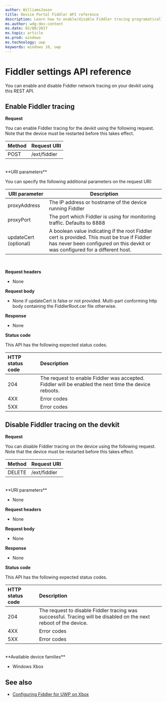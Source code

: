 ---author: WilliamsJasontitle: Device Portal Fiddler API referencedescription: Learn how to enable/disable Fiddler tracing programatically.ms.author: wdg-dev-contentms.date: 02/08/2017ms.topic: articlems.prod: windowsms.technology: uwpkeywords: windows 10, uwp---# Fiddler settings API reference   You can enable and disable Fiddler network tracing on your devkit using this REST API.## Enable Fiddler tracing**Request**You can enable Fiddler tracing for the devkit using the following request.  Note that the device must be restarted before this takes effect.Method      | Request URI:------     | :-----POST | /ext/fiddler<br />**URI parameters**You can specify the following additional parameters on the request URI:| URI parameter      | Description     | | ------------------ |-----------------|| proxyAddress       | The IP address or hostname of the device running Fiddler || proxyPort          | The port which Fiddler is using for monitoring traffic. Defaults to 8888 || updateCert (optional)| A boolean value indicating if the root Fiddler cert is provided. This must be true if Fiddler has never been configured on this devkit or was configured for a different host.  |<br>**Request headers**- None**Request body**- None if updateCert is false or not provided. Multi-part conforming http body containing the FiddlerRoot.cer file otherwise.**Response**   - None  **Status code**This API has the following expected status codes.HTTP status code      | Description:------     | :-----204 | The request to enable Fiddler was accepted. Fiddler will be enabled the next time the device reboots.4XX | Error codes5XX | Error codes## Disable Fiddler tracing on the devkit**Request**You can disable Fiddler tracing on the device using the following request. Note that the device must be restarted before this takes effect.Method      | Request URI:------     | :-----DELETE | /ext/fiddler<br />**URI parameters**- None**Request headers**- None**Request body**   - None**Response**   - None **Status code**This API has the following expected status codes.HTTP status code      | Description:------     | :-----204 | The request to disable Fiddler tracing was successful. Tracing will be disabled on the next reboot of the device.4XX | Error codes5XX | Error codes<br />**Available device families*** Windows Xbox## See also- [Configuring Fiddler for UWP on Xbox](uwp-fiddler.md)